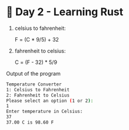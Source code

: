 # 🚀 Day 2 - Learning Rust

1. celsius to fahrenheit:

   F = (C \* 9/5) + 32

2. fahrenheit to celsius:

   C = (F - 32) \* 5/9

Output of the program

```bash
Temperature Converter
1: Celsius to Fahrenheit
2: Fahrenheit to Celsius
Please select an option (1 or 2):
1
Enter temperature in Celsius:
37
37.00 C is 98.60 F
```
